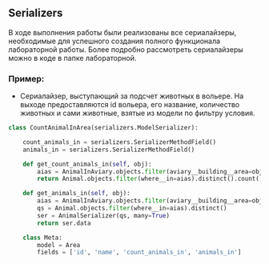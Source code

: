 ## Serializers 

В ходе выполнения работы были реализованы все сериалайзеры, необходимые для успешного создания полного функционала лабораторной работы. Более подробно рассмотреть сериалайзеры можно в коде в папке лабораторной.

### Пример:

- Сериалайзер, выступающий за подсчет животных в вольере. На выходе предоставляются id вольера, его название, количество животных и сами животные, взятые из модели по фильтру условия. 

```python
class CountAnimalInArea(serializers.ModelSerializer):

    count_animals_in = serializers.SerializerMethodField()
    animals_in = serializers.SerializerMethodField()

    def get_count_animals_in(self, obj):
        aias = AnimalInAviary.objects.filter(aviary__building__area=obj.id)
        return Animal.objects.filter(where__in=aias).distinct().count()

    def get_animals_in(self, obj):
        aias = AnimalInAviary.objects.filter(aviary__building__area=obj.id)
        qs = Animal.objects.filter(where__in=aias).distinct()
        ser = AnimalSerializer(qs, many=True)
        return ser.data

    class Meta:
        model = Area
        fields = ['id', 'name', 'count_animals_in', 'animals_in']
```